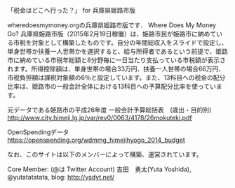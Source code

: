 
「税金はどこへ行った？」 for 兵庫県姫路市版

wheredoesmymoney.orgの兵庫県姫路市版です． Where Does My Money Go? 兵庫県姫路市版（2015年2月19日稼働）は、姫路市民が姫路市に納めている市税を対象として構築したものです。自分の年間総収入をスライドで設定し、単身世帯か扶養一人世帯かを選択すると、給与所得者であるという前提で、姫路市に納めている市税年総額と8分野毎に一日当たり支払っている市税額が表示されます。所得控除額は、単身世帯の場合33万円、扶養一人世帯の場合66万円、市税負担額は課税対象額の6％と設定しています。また、13科目への税金の配分比率は、姫路市の一般会計全体における13科目への予算配分比率を使っています。

元データである姫路市の平成26年度 一般会計予算総括表　(歳出・目的別)
http://www.city.himeji.lg.jp/var/rev0/0063/4178/26mokuteki.pdf

OpenSpendingデータ
https://openspending.org/wdmmg_himejihyogo_2014_budget


なお、このサイトは以下のメンバーによって構築、運営されています。

Core Member: (@は Twitter Account)
吉田　勇太(Yuta Yoshida), @yutatatatata, blog: http://ysdyt.net/

